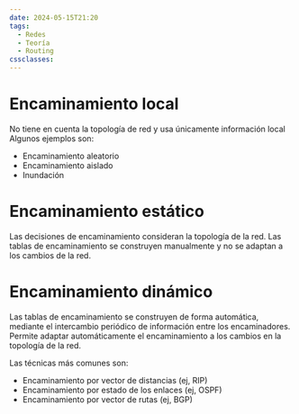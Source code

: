 ```yaml
---
date: 2024-05-15T21:20
tags:
  - Redes
  - Teoría
  - Routing
cssclasses:
---
```

# Encaminamiento local

No tiene en cuenta la topología de red y usa únicamente información local
Algunos ejemplos son: 
* Encaminamiento aleatorio
* Encaminamiento aislado
* Inundación

# Encaminamiento estático

Las decisiones de encaminamiento consideran la topología de la red. Las tablas de encaminamiento se construyen manualmente y no se adaptan a los cambios de la red.

# Encaminamiento dinámico

Las tablas de encaminamiento se construyen de forma automática, mediante el intercambio periódico de información entre los encaminadores. Permite adaptar automáticamente el encaminamiento a los cambios en la topología de la red.

Las técnicas más comunes son:
* Encaminamiento por vector de distancias (ej, RIP)
* Encaminamiento por estado de los enlaces (ej, OSPF)
* Encaminamiento por vector de rutas (ej, BGP)